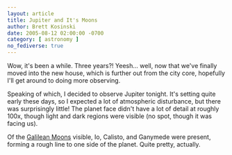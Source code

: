 ```yaml
---
layout: article
title: Jupiter and It's Moons
author: Brett Kosinski
date: 2005-08-12 02:00:00 -0700
category: [ astronomy ]
no_fediverse: true
---
```


Wow, it's been a while.  Three years?!  Yeesh... well, now that we've finally moved into the new house, which is further out from the city core, hopefully I'll get around to doing more observing.

Speaking of which, I decided to observe Jupiter tonight.  It's setting quite early these days, so I expected a lot of atmospheric disturbance, but there was surprisingly little!  The planet face didn't have a lot of detail at roughly 100x, though light and dark regions were visible (no spot, though it was facing us).

Of the [Galilean Moons](../Galilean_Moons.md) visible, Io, Calisto, and Ganymede were present, forming a rough line to one side of the planet.  Quite pretty, actually.

